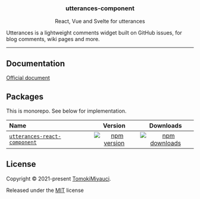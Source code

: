<h3 align="center">
  utterances-component
</h3>

<p align="center">
  React, Vue and Svelte for utterances
</p>

Utterances is a lightweight comments widget built on GitHub issues, for blog comments, wiki pages and more.

---

## Documentation

[Official document](https://utteranc.es/)

## Packages

This is monorepo. See below for implementation.

| Name                                                       |                                                                 Version                                                                 |                                                                 Downloads                                                                  |
| :--------------------------------------------------------- | :-------------------------------------------------------------------------------------------------------------------------------------: | :----------------------------------------------------------------------------------------------------------------------------------------: |
| [`utterances-react-component`](./packages/react/README.md) | [![npm version](https://img.shields.io/npm/v/utterances-react-component.svg)](https://www.npmjs.com/package/utterances-react-component) | [![npm downloads](https://img.shields.io/npm/dt/utterances-react-component.svg)](https://www.npmjs.com/package/utterances-react-component) |

## License

Copyright © 2021-present [TomokiMiyauci](https://github.com/TomokiMiyauci).

Released under the [MIT](./LICENSE) license
